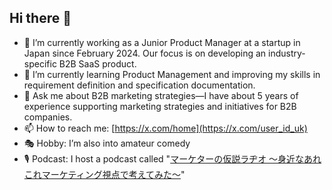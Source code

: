 ## Hi there 👋

<!-- **Godzilla-DX/Godzilla-DX** is a ✨ _special_ ✨ repository because its `README.md` (this file) appears on your GitHub profile.-->

- 🔭 I’m currently working as a Junior Product Manager at a startup in Japan since February 2024. Our focus is on developing an industry-specific B2B SaaS product.
- 🌱 I’m currently learning Product Management and improving my skills in requirement definition and specification documentation.
- 💬 Ask me about B2B marketing strategies—I have about 5 years of experience supporting marketing strategies and initiatives for B2B companies.
- 📫 How to reach me: [https://x.com/home](https://x.com/user_id_uk)
- 🎭 Hobby: I’m also into amateur comedy
- 🎙️ Podcast: I host a podcast called "[マーケターの仮説ラヂオ 〜身近なあれこれマーケティング視点で考えてみた〜](https://linktr.ee/kasetsu_radio)"
